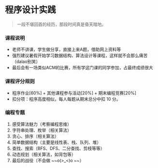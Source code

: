 # 程序设计实践

> 一段不堪回首的经历，那段时间真是昏天暗地。

### 课程说明
- 老师不讲课，学生做分享，直接上来A题，借助网上资料等
- 强烈建议暑假开始学习数据结构、算法设计等课程，这样就不会那么痛苦（dalao别笑）
- 最后会有一场类似ACM的比赛，所有学这门课的同学参加，占最终成绩很大

### 课程评分规则
- 程序作业[60%] + 其他课程参与活动[20%] + 期末编程竞赛[20%]
- 扣分项：程序高度相似，每人每题从期末总分中扣 10 分。


### 编程专题
1. 感受算法魅力（考察编程思维）
2. 字符串处理、枚举（相关算法）
3. 贪心、排序（相关算法）
4. 简单数据结构（主要是线性表、栈、队列、堆）
5. 查找、搜索（BFS、DFS、二分查找、剪枝等等）
6. 动态规划（相关算法，如背包等）
7. 最后的战役（不会做 ~~o(>_<)o ~~）

